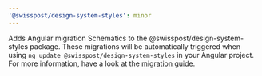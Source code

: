 ```yaml
---
'@swisspost/design-system-styles': minor
---
```


Adds Angular migration Schematics to the @swisspost/design-system-styles package. These migrations will be automatically triggered when using `ng update @swisspost/design-system-styles` in your Angular project. For more information, have a look at the [migration guide](https://design-system.post.ch/).
